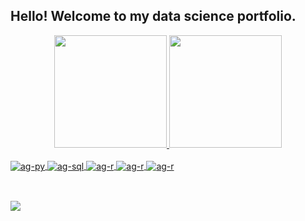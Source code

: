 ## Hello! Welcome to my data science portfolio.
<div align="center">
 <a href="https://github.com/augusto-gontijo">
 <img height="180em" src="https://github-readme-stats.vercel.app/api?username=augusto-gontijo&show_icons=true&theme=dark&include_all_commits=true&count_private=true"/>
 <img height="180em" src="https://github-readme-stats.vercel.app/api/top-langs/?username=augusto-gontijo&theme=dark&layout=compact&langs_count=7"/>
</div>
  
<div style:"display: inline_block"><br>  
  <img align="center" alt="ag-py" src="https://img.shields.io/badge/Python-3776AB?style=for-the-badge&logo=python&logoColor=white" />
  <img align="center" alt="ag-sql" src="https://img.shields.io/badge/Microsoft_SQL_Server-CC2927?style=for-the-badge&logo=microsoft-sql-server&logoColor=white" /> 
  <img align="center" alt="ag-r" src="https://img.shields.io/badge/R-276DC3?style=for-the-badge&logo=r&logoColor=white" /> 
  <img align="center" alt="ag-r" src="https://img.shields.io/badge/PowerBI-F2C811?style=for-the-badge&logo=Power%20BI&logoColor=white" /> 
  <img align="center" alt="ag-r" src="https://img.shields.io/badge/Microsoft_Excel-217346?style=for-the-badge&logo=microsoft-excel&logoColor=white" />   
</div>
  
##
  
<div style:"display: inline_block"><br>  
   <a href="https://www.linkedin.com/in/augusto-gontijo/?locale=en_US" targe="_blank"><img src="https://img.shields.io/badge/LinkedIn-0077B5?style=for-the-badge&logo=linkedin&logoColor=white" target="_blank"></a>     
</div>
